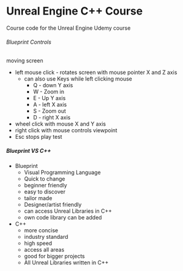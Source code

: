 # Unreal Engine C++ Course
Course code for the Unreal Engine Udemy course
###### Blueprint Controls
moving screen
- left mouse click - rotates screen with mouse pointer X and Z axis
    - can also use Keys while left clicking mouse
        - Q - down Y axis
        - W - Zoom in 
        - E - Up Y axis
        - A - left X axis 
        - S - Zoom out 
        - D - right X axis 
- wheel click with mouse X and Y axis
- right click with mouse controls viewpoint 
- Esc stops play test

##### Blueprint VS C++
- Blueprint
    - Visual Programming Language
    - Quick to change
    - beginner friendly
    - easy to discover
    - tailor made 
    - Designer/artist friendly
    - can access Unreal Libraries in C++
    - own code library can be added 
- C++
    - more concise 
    - industry standard
    - high speed 
    - access all areas 
    - good for bigger projects 
    - All Unreal Libraries written in C++